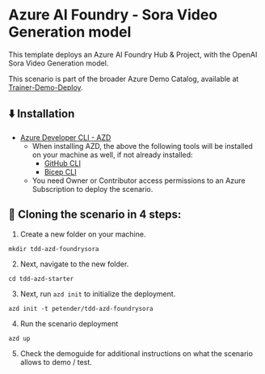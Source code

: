# Azure AI Foundry - Sora Video Generation model

This template deploys an Azure AI Foundry Hub & Project, with the OpenAI Sora Video Generation model.  

This scenario is part of the broader Azure Demo Catalog, available at [Trainer-Demo-Deploy](https://aka.ms/trainer-demo-deploy). 

## ⬇️ Installation
- [Azure Developer CLI - AZD](https://learn.microsoft.com/en-us/azure/developer/azure-developer-cli/install-azd)
    - When installing AZD, the above the following tools will be installed on your machine as well, if not already installed:
        - [GitHub CLI](https://cli.github.com)
        - [Bicep CLI](https://learn.microsoft.com/en-us/azure/azure-resource-manager/bicep/install)
    - You need Owner or Contributor access permissions to an Azure Subscription to  deploy the scenario.

## 🚀 Cloning the scenario in 4 steps:

1. Create a new folder on your machine.
```
mkdir tdd-azd-foundrysora
```
2. Next, navigate to the new folder.
```
cd tdd-azd-starter
```
3. Next, run `azd init` to initialize the deployment.
```
azd init -t petender/tdd-azd-foundrysora
```
4. Run the scenario deployment
```
azd up
```
5. Check the demoguide for additional instructions on what the scenario allows to demo / test.




 
